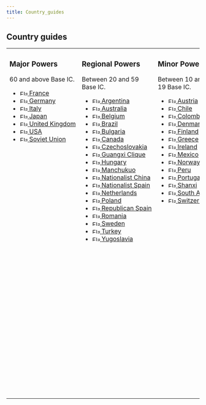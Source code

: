 ```yaml
---
title: Country_guides
---
```


## Country guides

<table cellpadding="10"><tbody><tr valign="top"><td width="25%"><h3><span class="mw-headline" id="Major_Powers">Major Powers</span></h3><p>60 and above Base IC.</p><ul><li><span style="white-space:nowrap;"><a href="/wiki/France" title="France"><img alt="Flag of France" class="thumbborder" data-file-height="600" data-file-width="900" data-url="/images/thumb/d/de/France.png/20px-France.png" decoding="async" height="13" loading="lazy" src="/images/thumb/d/de/France.png/20px-France.png" srcset="/images/thumb/d/de/France.png/30px-France.png 1.5x, /images/thumb/d/de/France.png/40px-France.png 2x" width="20"> </a><a href="/wiki/France" title="France">France</a></span></li><li><span style="white-space:nowrap;"><a href="/wiki/Germany" title="Germany"><img alt="Flag of Germany" class="thumbborder" data-file-height="600" data-file-width="900" data-url="/images/thumb/9/9b/Germany.png/20px-Germany.png" decoding="async" height="13" loading="lazy" src="/images/thumb/9/9b/Germany.png/20px-Germany.png" srcset="/images/thumb/9/9b/Germany.png/30px-Germany.png 1.5x, /images/thumb/9/9b/Germany.png/40px-Germany.png 2x" width="20"> </a><a href="/wiki/Germany" title="Germany">Germany</a></span></li><li><span style="white-space:nowrap;"><a href="/wiki/Italy" title="Italy"><img alt="Flag of Italy" class="thumbborder" data-file-height="533" data-file-width="800" data-url="/images/thumb/2/2a/Italy.png/20px-Italy.png" decoding="async" height="13" loading="lazy" src="/images/thumb/2/2a/Italy.png/20px-Italy.png" srcset="/images/thumb/2/2a/Italy.png/30px-Italy.png 1.5x, /images/thumb/2/2a/Italy.png/40px-Italy.png 2x" width="20"> </a><a href="/wiki/Italy" title="Italy">Italy</a></span></li><li><span style="white-space:nowrap;"><a href="/wiki/Japan" title="Japan"><img alt="Flag of Japan" class="thumbborder" data-file-height="600" data-file-width="900" data-url="/images/thumb/f/fc/Japan.png/20px-Japan.png" decoding="async" height="13" loading="lazy" src="/images/thumb/f/fc/Japan.png/20px-Japan.png" srcset="/images/thumb/f/fc/Japan.png/30px-Japan.png 1.5x, /images/thumb/f/fc/Japan.png/40px-Japan.png 2x" width="20"> </a><a href="/wiki/Japan" title="Japan">Japan</a></span></li><li><span style="white-space:nowrap;"><a href="/wiki/United_Kingdom" title="United Kingdom"><img alt="Flag of United Kingdom" class="thumbborder" data-file-height="600" data-file-width="900" data-url="/images/thumb/2/29/United_Kingdom.png/20px-United_Kingdom.png" decoding="async" height="13" loading="lazy" src="/images/thumb/2/29/United_Kingdom.png/20px-United_Kingdom.png" srcset="/images/thumb/2/29/United_Kingdom.png/30px-United_Kingdom.png 1.5x, /images/thumb/2/29/United_Kingdom.png/40px-United_Kingdom.png 2x" width="20"> </a><a href="/wiki/United_Kingdom" title="United Kingdom">United Kingdom</a></span></li><li><span style="white-space:nowrap;"><a href="/wiki/USA" title="USA"><img alt="Flag of USA" class="thumbborder" data-file-height="600" data-file-width="900" data-url="/images/thumb/5/55/USA.png/20px-USA.png" decoding="async" height="13" loading="lazy" src="/images/thumb/5/55/USA.png/20px-USA.png" srcset="/images/thumb/5/55/USA.png/30px-USA.png 1.5x, /images/thumb/5/55/USA.png/40px-USA.png 2x" width="20"> </a><a href="/wiki/USA" title="USA">USA</a></span></li><li><span style="white-space:nowrap;"><a href="/wiki/Soviet_Union" title="Soviet Union"><img alt="Flag of Soviet Union" class="thumbborder" data-file-height="600" data-file-width="900" data-url="/images/thumb/6/67/Soviet_Union.png/20px-Soviet_Union.png" decoding="async" height="13" loading="lazy" src="/images/thumb/6/67/Soviet_Union.png/20px-Soviet_Union.png" srcset="/images/thumb/6/67/Soviet_Union.png/30px-Soviet_Union.png 1.5x, /images/thumb/6/67/Soviet_Union.png/40px-Soviet_Union.png 2x" width="20"> </a><a href="/wiki/Soviet_Union" title="Soviet Union">Soviet Union</a></span></li></ul></td><td width="25%"><h3><span class="mw-headline" id="Regional_Powers">Regional Powers</span></h3><p>Between 20 and 59 Base IC.</p><ul><li><span style="white-space:nowrap;"><a href="/wiki/Argentina" title="Argentina"><img alt="Flag of Argentina" class="thumbborder" data-file-height="600" data-file-width="900" data-url="/images/thumb/a/a2/Argentina.png/20px-Argentina.png" decoding="async" height="13" loading="lazy" src="/images/thumb/a/a2/Argentina.png/20px-Argentina.png" srcset="/images/thumb/a/a2/Argentina.png/30px-Argentina.png 1.5x, /images/thumb/a/a2/Argentina.png/40px-Argentina.png 2x" width="20"> </a><a href="/wiki/Argentina" title="Argentina">Argentina</a></span></li><li><span style="white-space:nowrap;"><a href="/wiki/Australia" title="Australia"><img alt="Flag of Australia" class="thumbborder" data-file-height="600" data-file-width="900" data-url="/images/thumb/4/43/Australia.png/20px-Australia.png" decoding="async" height="13" loading="lazy" src="/images/thumb/4/43/Australia.png/20px-Australia.png" srcset="/images/thumb/4/43/Australia.png/30px-Australia.png 1.5x, /images/thumb/4/43/Australia.png/40px-Australia.png 2x" width="20"> </a><a href="/wiki/Australia" title="Australia">Australia</a></span></li><li><span style="white-space:nowrap;"><a href="/wiki/Belgium" title="Belgium"><img alt="Flag of Belgium" class="thumbborder" data-file-height="600" data-file-width="900" data-url="/images/thumb/3/32/Belgium.png/20px-Belgium.png" decoding="async" height="13" loading="lazy" src="/images/thumb/3/32/Belgium.png/20px-Belgium.png" srcset="/images/thumb/3/32/Belgium.png/30px-Belgium.png 1.5x, /images/thumb/3/32/Belgium.png/40px-Belgium.png 2x" width="20"> </a><a href="/wiki/Belgium" title="Belgium">Belgium</a></span></li><li><span style="white-space:nowrap;"><a href="/wiki/Brazil" title="Brazil"><img alt="Flag of Brazil" class="thumbborder" data-file-height="600" data-file-width="900" data-url="/images/thumb/8/8c/Brazil.png/20px-Brazil.png" decoding="async" height="13" loading="lazy" src="/images/thumb/8/8c/Brazil.png/20px-Brazil.png" srcset="/images/thumb/8/8c/Brazil.png/30px-Brazil.png 1.5x, /images/thumb/8/8c/Brazil.png/40px-Brazil.png 2x" width="20"> </a><a href="/wiki/Brazil" title="Brazil">Brazil</a></span></li><li><span style="white-space:nowrap;"><a href="/wiki/Bulgaria" title="Bulgaria"><img alt="Flag of Bulgaria" class="thumbborder" data-file-height="600" data-file-width="900" data-url="/images/thumb/f/f4/Bulgaria.png/20px-Bulgaria.png" decoding="async" height="13" loading="lazy" src="/images/thumb/f/f4/Bulgaria.png/20px-Bulgaria.png" srcset="/images/thumb/f/f4/Bulgaria.png/30px-Bulgaria.png 1.5x, /images/thumb/f/f4/Bulgaria.png/40px-Bulgaria.png 2x" width="20"> </a><a href="/wiki/Bulgaria" title="Bulgaria">Bulgaria</a></span></li><li><span style="white-space:nowrap;"><a href="/wiki/Canada" title="Canada"><img alt="Flag of Canada" class="thumbborder" data-file-height="600" data-file-width="900" data-url="/images/thumb/a/a3/Canada.png/20px-Canada.png" decoding="async" height="13" loading="lazy" src="/images/thumb/a/a3/Canada.png/20px-Canada.png" srcset="/images/thumb/a/a3/Canada.png/30px-Canada.png 1.5x, /images/thumb/a/a3/Canada.png/40px-Canada.png 2x" width="20"> </a><a href="/wiki/Canada" title="Canada">Canada</a></span></li><li><span style="white-space:nowrap;"><a href="/wiki/Czechoslovakia" title="Czechoslovakia"><img alt="Flag of Czechoslovakia" class="thumbborder" data-file-height="533" data-file-width="800" data-url="/images/thumb/c/c1/Czechoslovakia.png/20px-Czechoslovakia.png" decoding="async" height="13" loading="lazy" src="/images/thumb/c/c1/Czechoslovakia.png/20px-Czechoslovakia.png" srcset="/images/thumb/c/c1/Czechoslovakia.png/30px-Czechoslovakia.png 1.5x, /images/thumb/c/c1/Czechoslovakia.png/40px-Czechoslovakia.png 2x" width="20"> </a><a href="/wiki/Czechoslovakia" title="Czechoslovakia">Czechoslovakia</a></span></li><li><span style="white-space:nowrap;"><a href="/wiki/Guangxi_Clique" title="Guangxi Clique"><img alt="Flag of Guangxi Clique" class="thumbborder" data-file-height="600" data-file-width="900" data-url="/images/thumb/6/68/Guangxi_Clique.png/20px-Guangxi_Clique.png" decoding="async" height="13" loading="lazy" src="/images/thumb/6/68/Guangxi_Clique.png/20px-Guangxi_Clique.png" srcset="/images/thumb/6/68/Guangxi_Clique.png/30px-Guangxi_Clique.png 1.5x, /images/thumb/6/68/Guangxi_Clique.png/40px-Guangxi_Clique.png 2x" width="20"> </a><a href="/wiki/Guangxi_Clique" title="Guangxi Clique">Guangxi Clique</a></span></li><li><span style="white-space:nowrap;"><a href="/wiki/Hungary" title="Hungary"><img alt="Flag of Hungary" class="thumbborder" data-file-height="600" data-file-width="900" data-url="/images/thumb/6/6a/Hungary.png/20px-Hungary.png" decoding="async" height="13" loading="lazy" src="/images/thumb/6/6a/Hungary.png/20px-Hungary.png" srcset="/images/thumb/6/6a/Hungary.png/30px-Hungary.png 1.5x, /images/thumb/6/6a/Hungary.png/40px-Hungary.png 2x" width="20"> </a><a href="/wiki/Hungary" title="Hungary">Hungary</a></span></li><li><span style="white-space:nowrap;"><a href="/wiki/Manchukuo" title="Manchukuo"><img alt="Flag of Manchukuo" class="thumbborder" data-file-height="600" data-file-width="900" data-url="/images/thumb/1/16/Manchukuo.png/20px-Manchukuo.png" decoding="async" height="13" loading="lazy" src="/images/thumb/1/16/Manchukuo.png/20px-Manchukuo.png" srcset="/images/thumb/1/16/Manchukuo.png/30px-Manchukuo.png 1.5x, /images/thumb/1/16/Manchukuo.png/40px-Manchukuo.png 2x" width="20"> </a><a href="/wiki/Manchukuo" title="Manchukuo">Manchukuo</a></span></li><li><span style="white-space:nowrap;"><a href="/wiki/Nationalist_China" title="Nationalist China"><img alt="Flag of Nationalist China" class="thumbborder" data-file-height="600" data-file-width="900" data-url="/images/thumb/7/7e/Nationalist_China.png/20px-Nationalist_China.png" decoding="async" height="13" loading="lazy" src="/images/thumb/7/7e/Nationalist_China.png/20px-Nationalist_China.png" srcset="/images/thumb/7/7e/Nationalist_China.png/30px-Nationalist_China.png 1.5x, /images/thumb/7/7e/Nationalist_China.png/40px-Nationalist_China.png 2x" width="20"> </a><a href="/wiki/Nationalist_China" title="Nationalist China">Nationalist China</a></span></li><li><span style="white-space:nowrap;"><a href="/wiki/Nationalist_Spain" title="Nationalist Spain"><img alt="Flag of Nationalist Spain" class="thumbborder" data-file-height="600" data-file-width="900" data-url="/images/thumb/2/2c/Nationalist_Spain.png/20px-Nationalist_Spain.png" decoding="async" height="13" loading="lazy" src="/images/thumb/2/2c/Nationalist_Spain.png/20px-Nationalist_Spain.png" srcset="/images/thumb/2/2c/Nationalist_Spain.png/30px-Nationalist_Spain.png 1.5x, /images/thumb/2/2c/Nationalist_Spain.png/40px-Nationalist_Spain.png 2x" width="20"> </a><a href="/wiki/Nationalist_Spain" title="Nationalist Spain">Nationalist Spain</a></span></li><li><span style="white-space:nowrap;"><a href="/wiki/Netherlands" title="Netherlands"><img alt="Flag of Netherlands" class="thumbborder" data-file-height="600" data-file-width="900" data-url="/images/thumb/3/32/Netherlands.png/20px-Netherlands.png" decoding="async" height="13" loading="lazy" src="/images/thumb/3/32/Netherlands.png/20px-Netherlands.png" srcset="/images/thumb/3/32/Netherlands.png/30px-Netherlands.png 1.5x, /images/thumb/3/32/Netherlands.png/40px-Netherlands.png 2x" width="20"> </a><a href="/wiki/Netherlands" title="Netherlands">Netherlands</a></span></li><li><span style="white-space:nowrap;"><a href="/wiki/Poland" title="Poland"><img alt="Flag of Poland" class="thumbborder" data-file-height="600" data-file-width="900" data-url="/images/thumb/9/99/Poland.png/20px-Poland.png" decoding="async" height="13" loading="lazy" src="/images/thumb/9/99/Poland.png/20px-Poland.png" srcset="/images/thumb/9/99/Poland.png/30px-Poland.png 1.5x, /images/thumb/9/99/Poland.png/40px-Poland.png 2x" width="20"> </a><a href="/wiki/Poland" title="Poland">Poland</a></span></li><li><span style="white-space:nowrap;"><a href="/wiki/Republican_Spain" title="Republican Spain"><img alt="Flag of Republican Spain" class="thumbborder" data-file-height="600" data-file-width="900" data-url="/images/thumb/2/24/Republican_Spain.png/20px-Republican_Spain.png" decoding="async" height="13" loading="lazy" src="/images/thumb/2/24/Republican_Spain.png/20px-Republican_Spain.png" srcset="/images/thumb/2/24/Republican_Spain.png/30px-Republican_Spain.png 1.5x, /images/thumb/2/24/Republican_Spain.png/40px-Republican_Spain.png 2x" width="20"> </a><a href="/wiki/Republican_Spain" title="Republican Spain">Republican Spain</a></span></li><li><span style="white-space:nowrap;"><a href="/wiki/Romania" title="Romania"><img alt="Flag of Romania" class="thumbborder" data-file-height="600" data-file-width="900" data-url="/images/thumb/8/8f/Romania.png/20px-Romania.png" decoding="async" height="13" loading="lazy" src="/images/thumb/8/8f/Romania.png/20px-Romania.png" srcset="/images/thumb/8/8f/Romania.png/30px-Romania.png 1.5x, /images/thumb/8/8f/Romania.png/40px-Romania.png 2x" width="20"> </a><a href="/wiki/Romania" title="Romania">Romania</a></span></li><li><span style="white-space:nowrap;"><a href="/wiki/Sweden" title="Sweden"><img alt="Flag of Sweden" class="thumbborder" data-file-height="600" data-file-width="900" data-url="/images/thumb/9/98/Sweden.png/20px-Sweden.png" decoding="async" height="13" loading="lazy" src="/images/thumb/9/98/Sweden.png/20px-Sweden.png" srcset="/images/thumb/9/98/Sweden.png/30px-Sweden.png 1.5x, /images/thumb/9/98/Sweden.png/40px-Sweden.png 2x" width="20"> </a><a href="/wiki/Sweden" title="Sweden">Sweden</a></span></li><li><span style="white-space:nowrap;"><a href="/wiki/Turkey" title="Turkey"><img alt="Flag of Turkey" class="thumbborder" data-file-height="600" data-file-width="900" data-url="/images/thumb/b/b3/Turkey.png/20px-Turkey.png" decoding="async" height="13" loading="lazy" src="/images/thumb/b/b3/Turkey.png/20px-Turkey.png" srcset="/images/thumb/b/b3/Turkey.png/30px-Turkey.png 1.5x, /images/thumb/b/b3/Turkey.png/40px-Turkey.png 2x" width="20"> </a><a href="/wiki/Turkey" title="Turkey">Turkey</a></span></li><li><span style="white-space:nowrap;"><a href="/wiki/Yugoslavia" title="Yugoslavia"><img alt="Flag of Yugoslavia" class="thumbborder" data-file-height="600" data-file-width="900" data-url="/images/thumb/f/f3/Yugoslavia.png/20px-Yugoslavia.png" decoding="async" height="13" loading="lazy" src="/images/thumb/f/f3/Yugoslavia.png/20px-Yugoslavia.png" srcset="/images/thumb/f/f3/Yugoslavia.png/30px-Yugoslavia.png 1.5x, /images/thumb/f/f3/Yugoslavia.png/40px-Yugoslavia.png 2x" width="20"> </a><a href="/wiki/Yugoslavia" title="Yugoslavia">Yugoslavia</a></span></li></ul></td><td width="25%"><h3><span class="mw-headline" id="Minor_Powers">Minor Powers</span></h3><p>Between 10 and 19 Base IC.</p><ul><li><span style="white-space:nowrap;"><a href="/wiki/Austria" title="Austria"><img alt="Flag of Austria" class="thumbborder" data-file-height="600" data-file-width="900" data-url="/images/thumb/7/7f/Austria.png/20px-Austria.png" decoding="async" height="13" loading="lazy" src="/images/thumb/7/7f/Austria.png/20px-Austria.png" srcset="/images/thumb/7/7f/Austria.png/30px-Austria.png 1.5x, /images/thumb/7/7f/Austria.png/40px-Austria.png 2x" width="20"> </a><a href="/wiki/Austria" title="Austria">Austria</a></span></li><li><span style="white-space:nowrap;"><a href="/wiki/Chile" title="Chile"><img alt="Flag of Chile" class="thumbborder" data-file-height="600" data-file-width="900" data-url="/images/thumb/f/fa/Chile.png/20px-Chile.png" decoding="async" height="13" loading="lazy" src="/images/thumb/f/fa/Chile.png/20px-Chile.png" srcset="/images/thumb/f/fa/Chile.png/30px-Chile.png 1.5x, /images/thumb/f/fa/Chile.png/40px-Chile.png 2x" width="20"> </a><a class="new" href="/wiki/index.php?title=Chile&amp;action=edit&amp;redlink=1" title="Chile (page does not exist)">Chile</a></span></li><li><span style="white-space:nowrap;"><a href="/wiki/Colombia" title="Colombia"><img alt="Flag of Colombia" class="thumbborder" data-file-height="600" data-file-width="900" data-url="/images/thumb/8/80/Colombia.png/20px-Colombia.png" decoding="async" height="13" loading="lazy" src="/images/thumb/8/80/Colombia.png/20px-Colombia.png" srcset="/images/thumb/8/80/Colombia.png/30px-Colombia.png 1.5x, /images/thumb/8/80/Colombia.png/40px-Colombia.png 2x" width="20"> </a><a class="new" href="/wiki/index.php?title=Colombia&amp;action=edit&amp;redlink=1" title="Colombia (page does not exist)">Colombia</a></span></li><li><span style="white-space:nowrap;"><a href="/wiki/Denmark" title="Denmark"><img alt="Flag of Denmark" class="thumbborder" data-file-height="600" data-file-width="900" data-url="/images/thumb/6/69/Denmark.png/20px-Denmark.png" decoding="async" height="13" loading="lazy" src="/images/thumb/6/69/Denmark.png/20px-Denmark.png" srcset="/images/thumb/6/69/Denmark.png/30px-Denmark.png 1.5x, /images/thumb/6/69/Denmark.png/40px-Denmark.png 2x" width="20"> </a><a href="/wiki/Denmark" title="Denmark">Denmark</a></span></li><li><span style="white-space:nowrap;"><a href="/wiki/Finland" title="Finland"><img alt="Flag of Finland" class="thumbborder" data-file-height="600" data-file-width="900" data-url="/images/thumb/c/c4/Finland.png/20px-Finland.png" decoding="async" height="13" loading="lazy" src="/images/thumb/c/c4/Finland.png/20px-Finland.png" srcset="/images/thumb/c/c4/Finland.png/30px-Finland.png 1.5x, /images/thumb/c/c4/Finland.png/40px-Finland.png 2x" width="20"> </a><a href="/wiki/Finland" title="Finland">Finland</a></span></li><li><span style="white-space:nowrap;"><a href="/wiki/Greece" title="Greece"><img alt="Flag of Greece" class="thumbborder" data-file-height="600" data-file-width="900" data-url="/images/thumb/d/d8/Greece.png/20px-Greece.png" decoding="async" height="13" loading="lazy" src="/images/thumb/d/d8/Greece.png/20px-Greece.png" srcset="/images/thumb/d/d8/Greece.png/30px-Greece.png 1.5x, /images/thumb/d/d8/Greece.png/40px-Greece.png 2x" width="20"> </a><a href="/wiki/Greece" title="Greece">Greece</a></span></li><li><span style="white-space:nowrap;"><a href="/wiki/Ireland" title="Ireland"><img alt="Flag of Ireland" class="thumbborder" data-file-height="600" data-file-width="900" data-url="/images/thumb/4/4b/Ireland.png/20px-Ireland.png" decoding="async" height="13" loading="lazy" src="/images/thumb/4/4b/Ireland.png/20px-Ireland.png" srcset="/images/thumb/4/4b/Ireland.png/30px-Ireland.png 1.5x, /images/thumb/4/4b/Ireland.png/40px-Ireland.png 2x" width="20"> </a><a href="/wiki/Ireland" title="Ireland">Ireland</a></span></li><li><span style="white-space:nowrap;"><a href="/wiki/Mexico" title="Mexico"><img alt="Flag of Mexico" class="thumbborder" data-file-height="600" data-file-width="900" data-url="/images/thumb/0/0a/Mexico.png/20px-Mexico.png" decoding="async" height="13" loading="lazy" src="/images/thumb/0/0a/Mexico.png/20px-Mexico.png" srcset="/images/thumb/0/0a/Mexico.png/30px-Mexico.png 1.5x, /images/thumb/0/0a/Mexico.png/40px-Mexico.png 2x" width="20"> </a><a href="/wiki/Mexico" title="Mexico">Mexico</a></span></li><li><span style="white-space:nowrap;"><a href="/wiki/Norway" title="Norway"><img alt="Flag of Norway" class="thumbborder" data-file-height="533" data-file-width="800" data-url="/images/thumb/0/0f/Norway.png/20px-Norway.png" decoding="async" height="13" loading="lazy" src="/images/thumb/0/0f/Norway.png/20px-Norway.png" srcset="/images/thumb/0/0f/Norway.png/30px-Norway.png 1.5x, /images/thumb/0/0f/Norway.png/40px-Norway.png 2x" width="20"> </a><a class="new" href="/wiki/index.php?title=Norway&amp;action=edit&amp;redlink=1" title="Norway (page does not exist)">Norway</a></span></li><li><span style="white-space:nowrap;"><a href="/wiki/Peru" title="Peru"><img alt="Flag of Peru" class="thumbborder" data-file-height="600" data-file-width="900" data-url="/images/thumb/a/a8/Peru.png/20px-Peru.png" decoding="async" height="13" loading="lazy" src="/images/thumb/a/a8/Peru.png/20px-Peru.png" srcset="/images/thumb/a/a8/Peru.png/30px-Peru.png 1.5x, /images/thumb/a/a8/Peru.png/40px-Peru.png 2x" width="20"> </a><a href="/wiki/Peru" title="Peru">Peru</a></span></li><li><span style="white-space:nowrap;"><a href="/wiki/Portugal" title="Portugal"><img alt="Flag of Portugal" class="thumbborder" data-file-height="600" data-file-width="900" data-url="/images/thumb/1/12/Portugal.png/20px-Portugal.png" decoding="async" height="13" loading="lazy" src="/images/thumb/1/12/Portugal.png/20px-Portugal.png" srcset="/images/thumb/1/12/Portugal.png/30px-Portugal.png 1.5x, /images/thumb/1/12/Portugal.png/40px-Portugal.png 2x" width="20"> </a><a href="/wiki/Portugal" title="Portugal">Portugal</a></span></li><li><span style="white-space:nowrap;"><a href="/wiki/Shanxi" title="Shanxi"><img alt="Flag of Shanxi" class="thumbborder" data-file-height="600" data-file-width="900" data-url="/images/thumb/d/d0/Shanxi.png/20px-Shanxi.png" decoding="async" height="13" loading="lazy" src="/images/thumb/d/d0/Shanxi.png/20px-Shanxi.png" srcset="/images/thumb/d/d0/Shanxi.png/30px-Shanxi.png 1.5x, /images/thumb/d/d0/Shanxi.png/40px-Shanxi.png 2x" width="20"> </a><a href="/wiki/Shanxi" title="Shanxi">Shanxi</a></span></li><li><span style="white-space:nowrap;"><a href="/wiki/South_Africa" title="South Africa"><img alt="Flag of South Africa" class="thumbborder" data-file-height="533" data-file-width="800" data-url="/images/thumb/e/ef/South_Africa.png/20px-South_Africa.png" decoding="async" height="13" loading="lazy" src="/images/thumb/e/ef/South_Africa.png/20px-South_Africa.png" srcset="/images/thumb/e/ef/South_Africa.png/30px-South_Africa.png 1.5x, /images/thumb/e/ef/South_Africa.png/40px-South_Africa.png 2x" width="20"> </a><a href="/wiki/South_Africa" title="South Africa">South Africa</a></span></li><li><span style="white-space:nowrap;"><a href="/wiki/Switzerland" title="Switzerland"><img alt="Flag of Switzerland" class="thumbborder" data-file-height="600" data-file-width="900" data-url="/images/thumb/0/01/Switzerland.png/20px-Switzerland.png" decoding="async" height="13" loading="lazy" src="/images/thumb/0/01/Switzerland.png/20px-Switzerland.png" srcset="/images/thumb/0/01/Switzerland.png/30px-Switzerland.png 1.5x, /images/thumb/0/01/Switzerland.png/40px-Switzerland.png 2x" width="20"> </a><a href="/wiki/Switzerland" title="Switzerland">Switzerland</a></span></li></ul></td><td width="25%"><h3><span class="mw-headline" id="Micro_Powers">Micro Powers</span></h3><p>Below 10 Base IC.</p><ul><li><span style="white-space:nowrap;"><a href="/wiki/Afghanistan" title="Afghanistan"><img alt="Flag of Afghanistan" class="thumbborder" data-file-height="600" data-file-width="900" data-url="/images/thumb/7/7d/Afghanistan.png/20px-Afghanistan.png" decoding="async" height="13" loading="lazy" src="/images/thumb/7/7d/Afghanistan.png/20px-Afghanistan.png" srcset="/images/thumb/7/7d/Afghanistan.png/30px-Afghanistan.png 1.5x, /images/thumb/7/7d/Afghanistan.png/40px-Afghanistan.png 2x" width="20"> </a><a href="/wiki/Afghanistan" title="Afghanistan">Afghanistan</a></span></li><li><span style="white-space:nowrap;"><a href="/wiki/Albania" title="Albania"><img alt="Flag of Albania" class="thumbborder" data-file-height="600" data-file-width="900" data-url="/images/thumb/0/07/Albania.png/20px-Albania.png" decoding="async" height="13" loading="lazy" src="/images/thumb/0/07/Albania.png/20px-Albania.png" srcset="/images/thumb/0/07/Albania.png/30px-Albania.png 1.5x, /images/thumb/0/07/Albania.png/40px-Albania.png 2x" width="20"> </a><a href="/wiki/Albania" title="Albania">Albania</a></span></li><li><span style="white-space:nowrap;"><a href="/wiki/Bhutan" title="Bhutan"><img alt="Flag of Bhutan" class="thumbborder" data-file-height="600" data-file-width="900" data-url="/images/thumb/8/85/Bhutan.png/20px-Bhutan.png" decoding="async" height="13" loading="lazy" src="/images/thumb/8/85/Bhutan.png/20px-Bhutan.png" srcset="/images/thumb/8/85/Bhutan.png/30px-Bhutan.png 1.5x, /images/thumb/8/85/Bhutan.png/40px-Bhutan.png 2x" width="20"> </a><a href="/wiki/Bhutan" title="Bhutan">Bhutan</a></span></li><li><span style="white-space:nowrap;"><a href="/wiki/Bolivia" title="Bolivia"><img alt="Flag of Bolivia" class="thumbborder" data-file-height="600" data-file-width="900" data-url="/images/thumb/3/38/Bolivia.png/20px-Bolivia.png" decoding="async" height="13" loading="lazy" src="/images/thumb/3/38/Bolivia.png/20px-Bolivia.png" srcset="/images/thumb/3/38/Bolivia.png/30px-Bolivia.png 1.5x, /images/thumb/3/38/Bolivia.png/40px-Bolivia.png 2x" width="20"> </a><a class="new" href="/wiki/index.php?title=Bolivia&amp;action=edit&amp;redlink=1" title="Bolivia (page does not exist)">Bolivia</a></span></li><li><span style="white-space:nowrap;"><a href="/wiki/Communist_China" title="Communist China"><img alt="Flag of Communist China" class="thumbborder" data-file-height="600" data-file-width="900" data-url="/images/thumb/1/1a/Communist_China.png/20px-Communist_China.png" decoding="async" height="13" loading="lazy" src="/images/thumb/1/1a/Communist_China.png/20px-Communist_China.png" srcset="/images/thumb/1/1a/Communist_China.png/30px-Communist_China.png 1.5x, /images/thumb/1/1a/Communist_China.png/40px-Communist_China.png 2x" width="20"> </a><a href="/wiki/Communist_China" title="Communist China">Communist China</a></span></li><li><span style="white-space:nowrap;"><a href="/wiki/Costa_Rica" title="Costa Rica"><img alt="Flag of Costa Rica" class="thumbborder" data-file-height="600" data-file-width="900" data-url="/images/thumb/d/da/Costa_Rica.png/20px-Costa_Rica.png" decoding="async" height="13" loading="lazy" src="/images/thumb/d/da/Costa_Rica.png/20px-Costa_Rica.png" srcset="/images/thumb/d/da/Costa_Rica.png/30px-Costa_Rica.png 1.5x, /images/thumb/d/da/Costa_Rica.png/40px-Costa_Rica.png 2x" width="20"> </a><a class="new" href="/wiki/index.php?title=Costa_Rica&amp;action=edit&amp;redlink=1" title="Costa Rica (page does not exist)">Costa Rica</a></span></li><li><span style="white-space:nowrap;"><a href="/wiki/Cuba" title="Cuba"><img alt="Flag of Cuba" class="thumbborder" data-file-height="600" data-file-width="900" data-url="/images/thumb/6/6c/Cuba.png/20px-Cuba.png" decoding="async" height="13" loading="lazy" src="/images/thumb/6/6c/Cuba.png/20px-Cuba.png" srcset="/images/thumb/6/6c/Cuba.png/30px-Cuba.png 1.5x, /images/thumb/6/6c/Cuba.png/40px-Cuba.png 2x" width="20"> </a><a href="/wiki/Cuba" title="Cuba">Cuba</a></span></li><li><span style="white-space:nowrap;"><a href="/wiki/Dominican_Republic" title="Dominican Republic"><img alt="Flag of Dominican Republic" class="thumbborder" data-file-height="600" data-file-width="900" data-url="/images/thumb/5/5b/Dominican_Republic.png/20px-Dominican_Republic.png" decoding="async" height="13" loading="lazy" src="/images/thumb/5/5b/Dominican_Republic.png/20px-Dominican_Republic.png" srcset="/images/thumb/5/5b/Dominican_Republic.png/30px-Dominican_Republic.png 1.5x, /images/thumb/5/5b/Dominican_Republic.png/40px-Dominican_Republic.png 2x" width="20"> </a><a href="/wiki/Dominican_Republic" title="Dominican Republic">Dominican Republic</a></span></li><li><span style="white-space:nowrap;"><a href="/wiki/Ecuador" title="Ecuador"><img alt="Flag of Ecuador" class="thumbborder" data-file-height="600" data-file-width="900" data-url="/images/thumb/b/b2/Ecuador.png/20px-Ecuador.png" decoding="async" height="13" loading="lazy" src="/images/thumb/b/b2/Ecuador.png/20px-Ecuador.png" srcset="/images/thumb/b/b2/Ecuador.png/30px-Ecuador.png 1.5x, /images/thumb/b/b2/Ecuador.png/40px-Ecuador.png 2x" width="20"> </a><a class="new" href="/wiki/index.php?title=Ecuador&amp;action=edit&amp;redlink=1" title="Ecuador (page does not exist)">Ecuador</a></span></li><li><span style="white-space:nowrap;"><a href="/wiki/El_Salvador" title="El Salvador"><img alt="Flag of El Salvador" class="thumbborder" data-file-height="600" data-file-width="900" data-url="/images/thumb/5/5c/El_Salvador.png/20px-El_Salvador.png" decoding="async" height="13" loading="lazy" src="/images/thumb/5/5c/El_Salvador.png/20px-El_Salvador.png" srcset="/images/thumb/5/5c/El_Salvador.png/30px-El_Salvador.png 1.5x, /images/thumb/5/5c/El_Salvador.png/40px-El_Salvador.png 2x" width="20"> </a><a class="new" href="/wiki/index.php?title=El_Salvador&amp;action=edit&amp;redlink=1" title="El Salvador (page does not exist)">El Salvador</a></span></li><li><span style="white-space:nowrap;"><a href="/wiki/Estonia" title="Estonia"><img alt="Flag of Estonia" class="thumbborder" data-file-height="600" data-file-width="900" data-url="/images/thumb/6/6f/Estonia.png/20px-Estonia.png" decoding="async" height="13" loading="lazy" src="/images/thumb/6/6f/Estonia.png/20px-Estonia.png" srcset="/images/thumb/6/6f/Estonia.png/30px-Estonia.png 1.5x, /images/thumb/6/6f/Estonia.png/40px-Estonia.png 2x" width="20"> </a><a href="/wiki/Estonia" title="Estonia">Estonia</a></span></li><li><span style="white-space:nowrap;"><a href="/wiki/Ethiopia" title="Ethiopia"><img alt="Flag of Ethiopia" class="thumbborder" data-file-height="600" data-file-width="900" data-url="/images/thumb/0/06/Ethiopia.png/20px-Ethiopia.png" decoding="async" height="13" loading="lazy" src="/images/thumb/0/06/Ethiopia.png/20px-Ethiopia.png" srcset="/images/thumb/0/06/Ethiopia.png/30px-Ethiopia.png 1.5x, /images/thumb/0/06/Ethiopia.png/40px-Ethiopia.png 2x" width="20"> </a><a href="/wiki/Ethiopia" title="Ethiopia">Ethiopia</a></span></li><li><span style="white-space:nowrap;"><a href="/wiki/Guatemala" title="Guatemala"><img alt="Flag of Guatemala" class="thumbborder" data-file-height="600" data-file-width="900" data-url="/images/thumb/5/55/Guatemala.png/20px-Guatemala.png" decoding="async" height="13" loading="lazy" src="/images/thumb/5/55/Guatemala.png/20px-Guatemala.png" srcset="/images/thumb/5/55/Guatemala.png/30px-Guatemala.png 1.5x, /images/thumb/5/55/Guatemala.png/40px-Guatemala.png 2x" width="20"> </a><a href="/wiki/Guatemala" title="Guatemala">Guatemala</a></span></li><li><span style="white-space:nowrap;"><a href="/wiki/Haiti" title="Haiti"><img alt="Flag of Haiti" class="thumbborder" data-file-height="600" data-file-width="900" data-url="/images/thumb/2/28/Haiti.png/20px-Haiti.png" decoding="async" height="13" loading="lazy" src="/images/thumb/2/28/Haiti.png/20px-Haiti.png" srcset="/images/thumb/2/28/Haiti.png/30px-Haiti.png 1.5x, /images/thumb/2/28/Haiti.png/40px-Haiti.png 2x" width="20"> </a><a class="new" href="/wiki/index.php?title=Haiti&amp;action=edit&amp;redlink=1" title="Haiti (page does not exist)">Haiti</a></span></li><li><span style="white-space:nowrap;"><a href="/wiki/Honduras" title="Honduras"><img alt="Flag of Honduras" class="thumbborder" data-file-height="600" data-file-width="900" data-url="/images/thumb/0/09/Honduras.png/20px-Honduras.png" decoding="async" height="13" loading="lazy" src="/images/thumb/0/09/Honduras.png/20px-Honduras.png" srcset="/images/thumb/0/09/Honduras.png/30px-Honduras.png 1.5x, /images/thumb/0/09/Honduras.png/40px-Honduras.png 2x" width="20"> </a><a class="new" href="/wiki/index.php?title=Honduras&amp;action=edit&amp;redlink=1" title="Honduras (page does not exist)">Honduras</a></span></li><li><span style="white-space:nowrap;"><a href="/wiki/Iraq" title="Iraq"><img alt="Flag of Iraq" class="thumbborder" data-file-height="600" data-file-width="900" data-url="/images/thumb/c/c4/Iraq.png/20px-Iraq.png" decoding="async" height="13" loading="lazy" src="/images/thumb/c/c4/Iraq.png/20px-Iraq.png" srcset="/images/thumb/c/c4/Iraq.png/30px-Iraq.png 1.5x, /images/thumb/c/c4/Iraq.png/40px-Iraq.png 2x" width="20"> </a><a href="/wiki/Iraq" title="Iraq">Iraq</a></span></li><li><span style="white-space:nowrap;"><a href="/wiki/Latvia" title="Latvia"><img alt="Flag of Latvia" class="thumbborder" data-file-height="600" data-file-width="900" data-url="/images/thumb/7/7c/Latvia.png/20px-Latvia.png" decoding="async" height="13" loading="lazy" src="/images/thumb/7/7c/Latvia.png/20px-Latvia.png" srcset="/images/thumb/7/7c/Latvia.png/30px-Latvia.png 1.5x, /images/thumb/7/7c/Latvia.png/40px-Latvia.png 2x" width="20"> </a><a href="/wiki/Latvia" title="Latvia">Latvia</a></span></li><li><span style="white-space:nowrap;"><a href="/wiki/Liberia" title="Liberia"><img alt="Flag of Liberia" class="thumbborder" data-file-height="600" data-file-width="900" data-url="/images/thumb/0/05/Liberia.png/20px-Liberia.png" decoding="async" height="13" loading="lazy" src="/images/thumb/0/05/Liberia.png/20px-Liberia.png" srcset="/images/thumb/0/05/Liberia.png/30px-Liberia.png 1.5x, /images/thumb/0/05/Liberia.png/40px-Liberia.png 2x" width="20"> </a><a href="/wiki/Liberia" title="Liberia">Liberia</a></span></li><li><span style="white-space:nowrap;"><a href="/wiki/Lithuania" title="Lithuania"><img alt="Flag of Lithuania" class="thumbborder" data-file-height="600" data-file-width="900" data-url="/images/thumb/d/d9/Lithuania.png/20px-Lithuania.png" decoding="async" height="13" loading="lazy" src="/images/thumb/d/d9/Lithuania.png/20px-Lithuania.png" srcset="/images/thumb/d/d9/Lithuania.png/30px-Lithuania.png 1.5x, /images/thumb/d/d9/Lithuania.png/40px-Lithuania.png 2x" width="20"> </a><a href="/wiki/Lithuania" title="Lithuania">Lithuania</a></span></li><li><span style="white-space:nowrap;"><a href="/wiki/Luxemburg" title="Luxemburg"><img alt="Flag of Luxemburg" class="thumbborder" data-file-height="600" data-file-width="900" data-url="/images/thumb/5/53/Luxemburg.png/20px-Luxemburg.png" decoding="async" height="13" loading="lazy" src="/images/thumb/5/53/Luxemburg.png/20px-Luxemburg.png" srcset="/images/thumb/5/53/Luxemburg.png/30px-Luxemburg.png 1.5x, /images/thumb/5/53/Luxemburg.png/40px-Luxemburg.png 2x" width="20"> </a><a href="/wiki/Luxemburg" title="Luxemburg">Luxemburg</a></span></li><li><span style="white-space:nowrap;"><a href="/wiki/Mongolia" title="Mongolia"><img alt="Flag of Mongolia" class="thumbborder" data-file-height="600" data-file-width="900" data-url="/images/thumb/b/bc/Mongolia.png/20px-Mongolia.png" decoding="async" height="13" loading="lazy" src="/images/thumb/b/bc/Mongolia.png/20px-Mongolia.png" srcset="/images/thumb/b/bc/Mongolia.png/30px-Mongolia.png 1.5x, /images/thumb/b/bc/Mongolia.png/40px-Mongolia.png 2x" width="20"> </a><a href="/wiki/Mongolia" title="Mongolia">Mongolia</a></span></li><li><span style="white-space:nowrap;"><a href="/wiki/Nepal" title="Nepal"><img alt="Flag of Nepal" class="thumbborder" data-file-height="600" data-file-width="900" data-url="/images/thumb/3/3a/Nepal.png/20px-Nepal.png" decoding="async" height="13" loading="lazy" src="/images/thumb/3/3a/Nepal.png/20px-Nepal.png" srcset="/images/thumb/3/3a/Nepal.png/30px-Nepal.png 1.5x, /images/thumb/3/3a/Nepal.png/40px-Nepal.png 2x" width="20"> </a><a class="new" href="/wiki/index.php?title=Nepal&amp;action=edit&amp;redlink=1" title="Nepal (page does not exist)">Nepal</a></span></li><li><span style="white-space:nowrap;"><a href="/wiki/New_Zealand" title="New Zealand"><img alt="Flag of New Zealand" class="thumbborder" data-file-height="600" data-file-width="900" data-url="/images/thumb/d/d9/New_Zealand.png/20px-New_Zealand.png" decoding="async" height="13" loading="lazy" src="/images/thumb/d/d9/New_Zealand.png/20px-New_Zealand.png" srcset="/images/thumb/d/d9/New_Zealand.png/30px-New_Zealand.png 1.5x, /images/thumb/d/d9/New_Zealand.png/40px-New_Zealand.png 2x" width="20"> </a><a href="/wiki/New_Zealand" title="New Zealand">New Zealand</a></span></li><li><span style="white-space:nowrap;"><a href="/wiki/Nicaragua" title="Nicaragua"><img alt="Flag of Nicaragua" class="thumbborder" data-file-height="600" data-file-width="900" data-url="/images/thumb/9/91/Nicaragua.png/20px-Nicaragua.png" decoding="async" height="13" loading="lazy" src="/images/thumb/9/91/Nicaragua.png/20px-Nicaragua.png" srcset="/images/thumb/9/91/Nicaragua.png/30px-Nicaragua.png 1.5x, /images/thumb/9/91/Nicaragua.png/40px-Nicaragua.png 2x" width="20"> </a><a class="new" href="/wiki/index.php?title=Nicaragua&amp;action=edit&amp;redlink=1" title="Nicaragua (page does not exist)">Nicaragua</a></span></li><li><span style="white-space:nowrap;"><a href="/wiki/Oman" title="Oman"><img alt="Flag of Oman" class="thumbborder" data-file-height="217" data-file-width="327" data-url="/images/thumb/2/27/Oman.png/20px-Oman.png" decoding="async" height="13" loading="lazy" src="/images/thumb/2/27/Oman.png/20px-Oman.png" srcset="/images/thumb/2/27/Oman.png/30px-Oman.png 1.5x, /images/thumb/2/27/Oman.png/40px-Oman.png 2x" width="20"> </a><a class="new" href="/wiki/index.php?title=Oman&amp;action=edit&amp;redlink=1" title="Oman (page does not exist)">Oman</a></span></li><li><span style="white-space:nowrap;"><a href="/wiki/Panama" title="Panama"><img alt="Flag of Panama" class="thumbborder" data-file-height="600" data-file-width="900" data-url="/images/thumb/3/3f/Panama.png/20px-Panama.png" decoding="async" height="13" loading="lazy" src="/images/thumb/3/3f/Panama.png/20px-Panama.png" srcset="/images/thumb/3/3f/Panama.png/30px-Panama.png 1.5x, /images/thumb/3/3f/Panama.png/40px-Panama.png 2x" width="20"> </a><a class="new" href="/wiki/index.php?title=Panama&amp;action=edit&amp;redlink=1" title="Panama (page does not exist)">Panama</a></span></li><li><span style="white-space:nowrap;"><a href="/wiki/Paraguay" title="Paraguay"><img alt="Flag of Paraguay" class="thumbborder" data-file-height="600" data-file-width="900" data-url="/images/thumb/5/57/Paraguay.png/20px-Paraguay.png" decoding="async" height="13" loading="lazy" src="/images/thumb/5/57/Paraguay.png/20px-Paraguay.png" srcset="/images/thumb/5/57/Paraguay.png/30px-Paraguay.png 1.5x, /images/thumb/5/57/Paraguay.png/40px-Paraguay.png 2x" width="20"> </a><a class="new" href="/wiki/index.php?title=Paraguay&amp;action=edit&amp;redlink=1" title="Paraguay (page does not exist)">Paraguay</a></span></li><li><span style="white-space:nowrap;"><a href="/wiki/Persia" title="Persia"><img alt="Flag of Persia" class="thumbborder" data-file-height="600" data-file-width="900" data-url="/images/thumb/0/01/Persia.png/20px-Persia.png" decoding="async" height="13" loading="lazy" src="/images/thumb/0/01/Persia.png/20px-Persia.png" srcset="/images/thumb/0/01/Persia.png/30px-Persia.png 1.5x, /images/thumb/0/01/Persia.png/40px-Persia.png 2x" width="20"> </a><a href="/wiki/Persia" title="Persia">Persia</a></span></li><li><span style="white-space:nowrap;"><a href="/wiki/Philippines" title="Philippines"><img alt="Flag of Philippines" class="thumbborder" data-file-height="600" data-file-width="900" data-url="/images/thumb/3/3b/Philippines.png/20px-Philippines.png" decoding="async" height="13" loading="lazy" src="/images/thumb/3/3b/Philippines.png/20px-Philippines.png" srcset="/images/thumb/3/3b/Philippines.png/30px-Philippines.png 1.5x, /images/thumb/3/3b/Philippines.png/40px-Philippines.png 2x" width="20"> </a><a class="new" href="/wiki/index.php?title=Philippines&amp;action=edit&amp;redlink=1" title="Philippines (page does not exist)">Philippines</a></span></li><li><span style="white-space:nowrap;"><a href="/wiki/Saudi_Arabia" title="Saudi Arabia"><img alt="Flag of Saudi Arabia" class="thumbborder" data-file-height="600" data-file-width="900" data-url="/images/thumb/1/1f/Saudi_Arabia.png/20px-Saudi_Arabia.png" decoding="async" height="13" loading="lazy" src="/images/thumb/1/1f/Saudi_Arabia.png/20px-Saudi_Arabia.png" srcset="/images/thumb/1/1f/Saudi_Arabia.png/30px-Saudi_Arabia.png 1.5x, /images/thumb/1/1f/Saudi_Arabia.png/40px-Saudi_Arabia.png 2x" width="20"> </a><a class="new" href="/wiki/index.php?title=Saudi_Arabia&amp;action=edit&amp;redlink=1" title="Saudi Arabia (page does not exist)">Saudi Arabia</a></span></li><li><span style="white-space:nowrap;"><a href="/wiki/Siam" title="Siam"><img alt="Flag of Siam" class="thumbborder" data-file-height="600" data-file-width="900" data-url="/images/thumb/7/7e/Siam.png/20px-Siam.png" decoding="async" height="13" loading="lazy" src="/images/thumb/7/7e/Siam.png/20px-Siam.png" srcset="/images/thumb/7/7e/Siam.png/30px-Siam.png 1.5x, /images/thumb/7/7e/Siam.png/40px-Siam.png 2x" width="20"> </a><a href="/wiki/Siam" title="Siam">Siam</a></span></li><li><span style="white-space:nowrap;"><a href="/wiki/Sinkiang" title="Sinkiang"><img alt="Flag of Sinkiang" class="thumbborder" data-file-height="600" data-file-width="900" data-url="/images/thumb/b/b8/Sinkiang.png/20px-Sinkiang.png" decoding="async" height="13" loading="lazy" src="/images/thumb/b/b8/Sinkiang.png/20px-Sinkiang.png" srcset="/images/thumb/b/b8/Sinkiang.png/30px-Sinkiang.png 1.5x, /images/thumb/b/b8/Sinkiang.png/40px-Sinkiang.png 2x" width="20"> </a><a class="new" href="/wiki/index.php?title=Sinkiang&amp;action=edit&amp;redlink=1" title="Sinkiang (page does not exist)">Sinkiang</a></span></li><li><span style="white-space:nowrap;"><a href="/wiki/Tannu_Tuva" title="Tannu Tuva"><img alt="Flag of Tannu Tuva" class="thumbborder" data-file-height="600" data-file-width="900" data-url="/images/thumb/5/54/Tannu_Tuva.png/20px-Tannu_Tuva.png" decoding="async" height="13" loading="lazy" src="/images/thumb/5/54/Tannu_Tuva.png/20px-Tannu_Tuva.png" srcset="/images/thumb/5/54/Tannu_Tuva.png/30px-Tannu_Tuva.png 1.5x, /images/thumb/5/54/Tannu_Tuva.png/40px-Tannu_Tuva.png 2x" width="20"> </a><a href="/wiki/Tannu_Tuva" title="Tannu Tuva">Tannu Tuva</a></span></li><li><span style="white-space:nowrap;"><a href="/wiki/Tibet" title="Tibet"><img alt="Flag of Tibet" class="thumbborder" data-file-height="600" data-file-width="900" data-url="/images/thumb/0/03/Tibet.png/20px-Tibet.png" decoding="async" height="13" loading="lazy" src="/images/thumb/0/03/Tibet.png/20px-Tibet.png" srcset="/images/thumb/0/03/Tibet.png/30px-Tibet.png 1.5x, /images/thumb/0/03/Tibet.png/40px-Tibet.png 2x" width="20"> </a><a class="new" href="/wiki/index.php?title=Tibet&amp;action=edit&amp;redlink=1" title="Tibet (page does not exist)">Tibet</a></span></li><li><span style="white-space:nowrap;"><a href="/wiki/Uruguay" title="Uruguay"><img alt="Flag of Uruguay" class="thumbborder" data-file-height="600" data-file-width="900" data-url="/images/thumb/2/29/Uruguay.png/20px-Uruguay.png" decoding="async" height="13" loading="lazy" src="/images/thumb/2/29/Uruguay.png/20px-Uruguay.png" srcset="/images/thumb/2/29/Uruguay.png/30px-Uruguay.png 1.5x, /images/thumb/2/29/Uruguay.png/40px-Uruguay.png 2x" width="20"> </a><a class="new" href="/wiki/index.php?title=Uruguay&amp;action=edit&amp;redlink=1" title="Uruguay (page does not exist)">Uruguay</a></span></li><li><span style="white-space:nowrap;"><a href="/wiki/Venezuela" title="Venezuela"><img alt="Flag of Venezuela" class="thumbborder" data-file-height="600" data-file-width="900" data-url="/images/thumb/5/5d/Venezuela.png/20px-Venezuela.png" decoding="async" height="13" loading="lazy" src="/images/thumb/5/5d/Venezuela.png/20px-Venezuela.png" srcset="/images/thumb/5/5d/Venezuela.png/30px-Venezuela.png 1.5x, /images/thumb/5/5d/Venezuela.png/40px-Venezuela.png 2x" width="20"> </a><a class="new" href="/wiki/index.php?title=Venezuela&amp;action=edit&amp;redlink=1" title="Venezuela (page does not exist)">Venezuela</a></span></li><li><span style="white-space:nowrap;"><a href="/wiki/Xibei_San_Ma" title="Xibei San Ma"><img alt="Flag of Xibei San Ma" class="thumbborder" data-file-height="600" data-file-width="900" data-url="/images/thumb/6/6e/Xibei_San_Ma.png/20px-Xibei_San_Ma.png" decoding="async" height="13" loading="lazy" src="/images/thumb/6/6e/Xibei_San_Ma.png/20px-Xibei_San_Ma.png" srcset="/images/thumb/6/6e/Xibei_San_Ma.png/30px-Xibei_San_Ma.png 1.5x, /images/thumb/6/6e/Xibei_San_Ma.png/40px-Xibei_San_Ma.png 2x" width="20"> </a><a href="/wiki/Xibei_San_Ma" title="Xibei San Ma">Xibei San Ma</a></span></li><li><span style="white-space:nowrap;"><a href="/wiki/Yemen" title="Yemen"><img alt="Flag of Yemen" class="thumbborder" data-file-height="600" data-file-width="900" data-url="/images/thumb/f/fc/Yemen.png/20px-Yemen.png" decoding="async" height="13" loading="lazy" src="/images/thumb/f/fc/Yemen.png/20px-Yemen.png" srcset="/images/thumb/f/fc/Yemen.png/30px-Yemen.png 1.5x, /images/thumb/f/fc/Yemen.png/40px-Yemen.png 2x" width="20"> </a><a class="new" href="/wiki/index.php?title=Yemen&amp;action=edit&amp;redlink=1" title="Yemen (page does not exist)">Yemen</a></span></li><li><span style="white-space:nowrap;"><a href="/wiki/Yunnan" title="Yunnan"><img alt="Flag of Yunnan" class="thumbborder" data-file-height="600" data-file-width="900" data-url="/images/thumb/3/3b/Yunnan.png/20px-Yunnan.png" decoding="async" height="13" loading="lazy" src="/images/thumb/3/3b/Yunnan.png/20px-Yunnan.png" srcset="/images/thumb/3/3b/Yunnan.png/30px-Yunnan.png 1.5x, /images/thumb/3/3b/Yunnan.png/40px-Yunnan.png 2x" width="20"> </a><a href="/wiki/Yunnan" title="Yunnan">Yunnan</a></span></li></ul></td></tr><tr valign="top"><td colspan="4"></td></tr></tbody></table>
